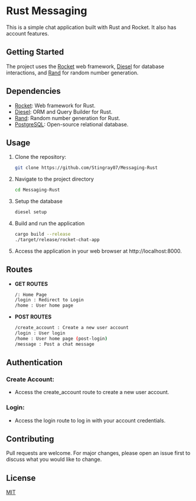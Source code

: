 # Rust Messaging

This is a simple chat application built with Rust and Rocket. It also has account features.

## Getting Started

The project uses the [Rocket](https://rocket.rs/) web framework, [Diesel](https://diesel.rs/) for database interactions, and [Rand](https://docs.rs/rand/) for random number generation.

## Dependencies

- [Rocket](https://rocket.rs/): Web framework for Rust.
- [Diesel](https://diesel.rs/): ORM and Query Builder for Rust.
- [Rand](https://docs.rs/rand/): Random number generation for Rust.
- [PostgreSQL](https://www.postgresql.org/): Open-source relational database.

## Usage

1. Clone the repository:

   ```bash
   git clone https://github.com/Stingray07/Messaging-Rust

2. Navigate to the project directory
   ```bash
   cd Messaging-Rust

3. Setup the database
   ```bash
   diesel setup

4. Build and run the application
   ```bash
   cargo build --release
   ./target/release/rocket-chat-app

5. Access the application in your web browser at http://localhost:8000.


## Routes
- **GET ROUTES**
   ```bash
   /: Home Page
   /login : Redirect to Login
   /home : User home page
- **POST ROUTES**
   ```bash
   /create_account : Create a new user account
   /login : User login
   /home : User home page (post-login) 
   /message : Post a chat message


## Authentication
### Create Account:
- Access the create_account route to create a new user account.
### Login:
- Access the login route to log in with your account credentials.

## Contributing

Pull requests are welcome. For major changes, please open an issue first
to discuss what you would like to change.


## License

[MIT](https://choosealicense.com/licenses/mit/)

